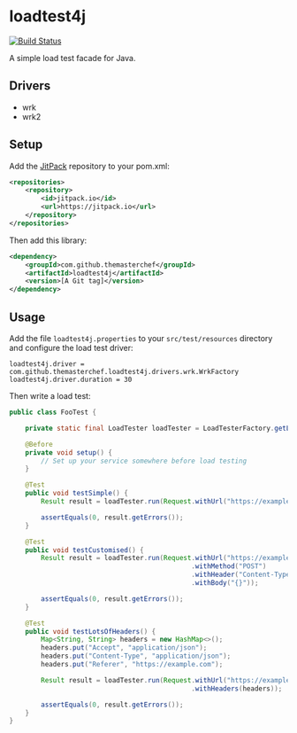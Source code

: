 # loadtest4j

[![Build Status](https://travis-ci.org/themasterchef/loadtest4j.svg?branch=master)](https://travis-ci.org/themasterchef/loadtest4j)

A simple load test facade for Java.

## Drivers

* wrk
* wrk2

## Setup

Add the [JitPack](https://jitpack.io) repository to your pom.xml:

```xml
<repositories>
    <repository>
        <id>jitpack.io</id>
        <url>https://jitpack.io</url>
    </repository>
</repositories>
```

Then add this library:

```xml
<dependency>
    <groupId>com.github.themasterchef</groupId>
    <artifactId>loadtest4j</artifactId>
    <version>[A Git tag]</version>
</dependency>
```

## Usage

Add the file `loadtest4j.properties` to your `src/test/resources` directory and configure the load test driver:

```
loadtest4j.driver = com.github.themasterchef.loadtest4j.drivers.wrk.WrkFactory
loadtest4j.driver.duration = 30
```

Then write a load test:

```java
public class FooTest {

    private static final LoadTester loadTester = LoadTesterFactory.getLoadTester();

    @Before
    private void setup() {
        // Set up your service somewhere before load testing
    }

    @Test
    public void testSimple() {
        Result result = loadTester.run(Request.withUrl("https://example.com"));

        assertEquals(0, result.getErrors());
    }

    @Test
    public void testCustomised() {
        Result result = loadTester.run(Request.withUrl("https://example.com")
                                              .withMethod("POST")
                                              .withHeader("Content-Type", "application/json")
                                              .withBody("{}"));

        assertEquals(0, result.getErrors());
    }

    @Test
    public void testLotsOfHeaders() {
        Map<String, String> headers = new HashMap<>();
        headers.put("Accept", "application/json");
        headers.put("Content-Type", "application/json");
        headers.put("Referer", "https://example.com");

        Result result = loadTester.run(Request.withUrl("https://example.com")
                                              .withHeaders(headers));

        assertEquals(0, result.getErrors());
    }
}
```